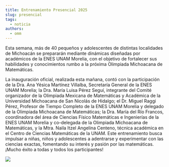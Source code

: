 ```yaml
---
title: Entrenamiento Presencial 2025
slug: presencial
tags:
  - noticia
authors:
  - omm
---
```

Esta semana, más de 40 pequeños y adolescentes de distintas localidades de Michoacán se prepararán mediante dinámicas diseñadas por académicos de la ENES UNAM Morelia, con el objetivo de fortalecer sus habilidades y conocimientos rumbo a la próxima Olimpiada Michoacana de Matemáticas.

<!-- truncate -->


La inauguración oficial, realizada esta mañana, contó con la participación de la Dra. Ana Yésica Martínez Villalba, Secretaría General de la ENES UNAM Morelia; la Dra. María Luisa Pérez Seguí, integrante del Comité organizador de la Olimpiada Mexicana de Matemáticas y Académica de la Universidad Michoacana de San Nicolás de Hidalgo; el Dr. Miguel Raggi Pérez, Profesor de Tiempo Completo de la ENES UNAM Morelia y delegado de la Olimpiada Michoacana de Matemáticas; la Dra. María del Río Francos, coordinadora del área de Ciencias Físico Matemáticas e Ingenierías de la ENES UNAM Morelia y co-delegada de la Olimpiada Michoacana de Matemáticas, y la Mtra. Naila Itzel Angelina Centeno, técnica académica en el Centro de Ciencias Matemáticas de la UNAM. 
Este entrenamiento busca impulsar a niñas, niños y adolescentes a adentrarse y experimentar con las ciencias exactas, fomentando su interés y pasión por las matemáticas. ¡Mucho éxito a todas y todos los participantes!

![](/img/508519086_1188275983341528_1155562092509452640_n.jpg)
